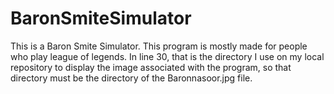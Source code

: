 # BaronSmiteSimulator
This is a Baron Smite Simulator. This program is mostly made for people who play league of legends.
In line 30, that is the directory I use on my local repository to display the image associated with the program, so that
directory must be the directory of the Baronnasoor.jpg file.
